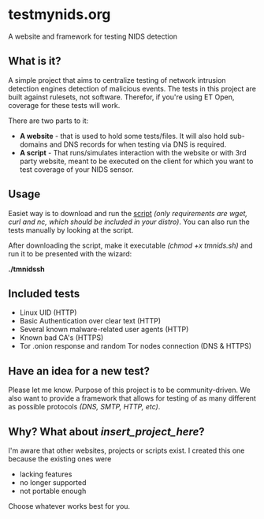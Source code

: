 # testmynids.org
A website and framework for testing NIDS detection

## What is it?

A simple project that aims to centralize testing of network intrusion detection engines detection of malicious events. The tests in this project are built against rulesets, not software. Therefor, if you're using ET Open, coverage for these tests will work.

There are two parts to it:

* **A website** - that is used to hold some tests/files. It will also hold sub-domains and DNS records for when testing via DNS is required.
* **A script** - That runs/simulates interaction with the website or with 3rd party website, meant to be executed on the client for which you want to test coverage of your NIDS sensor.

## Usage

Easiet way is to download and run the [script](./tmnids.sh) *(only requirements are wget, curl and nc, which should be included in your distro)*. You can also run the tests manually by looking at the script.

After downloading the script, make it executable *(chmod +x tmnids.sh)* and run it to be presented with the wizard:

**./tmnidssh**

## Included tests

* Linux UID (HTTP)
* Basic Authentication over clear text (HTTP)
* Several known malware-related user agents (HTTP)
* Known bad CA's (HTTPS)
* Tor .onion response and random Tor nodes connection (DNS & HTTPS)

## Have an idea for a new test?

Please let me know. Purpose of this project is to be community-driven. We also want to provide a framework that allows for testing of as many different as possible protocols *(DNS, SMTP, HTTP, etc)*.

## Why? What about _insert_project_here_?

I'm aware that other websites, projects or scripts exist. I created this one because the existing ones were

* lacking features
* no longer supported 
* not portable enough

Choose whatever works best for you.
